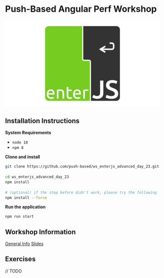 # Push-Based Angular Perf Workshop

![EnterJS Logo](assets/enterjs-logo.png)

## Installation Instructions

**System Requirements**

* `node 18`
* `npm 8`

**Clone and install**

```bash
git clone https://github.com/push-based/ws_enterjs_advanced_day_23.git

cd ws_enterjs_advanced_day_23
npm install

# (optional) if the step before didn't work, please try the following
npm install --force
```

**Run the application**

```bash
npm run start
```

## Workshop Information

[General Info](https://docs.google.com/document/d/1vDoBxysZTNXPlzAT8aWD61jrG9KxMbJ_YW9E56_xzlY)
[Slides](https://drive.google.com/drive/folders/1DuOk0mpPJImNjnE1f22WxIONrdRcpNHi)

## Exercises

// TODO 
